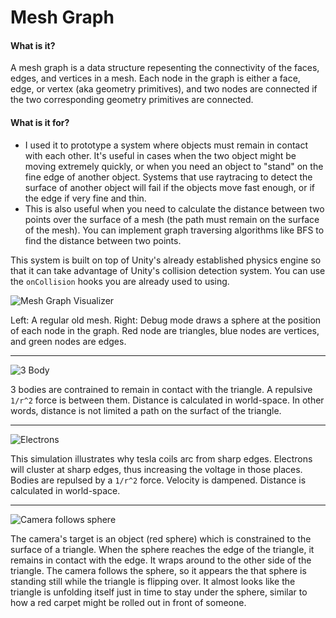 Mesh Graph
===

#### What is it?
A mesh graph is a data structure repesenting the connectivity of the faces, edges, and vertices in a mesh.
Each node in the graph is either a face, edge, or vertex (aka geometry primitives), and two nodes are connected if the two corresponding geometry primitives are connected.

#### What is it for?
* I used it to prototype a system where objects must remain in contact with each other. It's useful in cases when the two object might be moving extremely quickly, or when you need an object to "stand" on the fine edge of another object. Systems that use raytracing to detect the surface of another object will fail if the objects move fast enough, or if the edge if very fine and thin.
* This is also useful when you need to calculate the distance between two points over the surface of a mesh (the path must remain on the surface of the mesh). You can implement graph traversing algorithms like BFS to find the distance between two points.


This system is built on top of Unity's already established physics engine so that it can take advantage of Unity's collision detection system. You can use the `onCollision` hooks you are already used to using.

![Mesh Graph Visualizer](http://i.imgur.com/B8vrfQ5.jpg)

Left: A regular old mesh. Right: Debug mode draws a sphere at the position of each node in the graph. Red node are triangles, blue nodes are vertices, and green nodes are edges.

___

![3 Body](http://i.imgur.com/mCazOHI.gif)

3 bodies are contrained to remain in contact with the triangle. A repulsive `1/r^2` force is between them. Distance is calculated in world-space. In other words, distance is not limited a path on the surfact of the triangle.

___

![Electrons](http://i.imgur.com/aR5dwv0.gif)

This simulation illustrates why tesla coils arc from sharp edges. Electrons will cluster at sharp edges, thus increasing the voltage in those places. Bodies are repulsed by a `1/r^2` force. Velocity is dampened. Distance is calculated in world-space.

___

![Camera follows sphere](http://i.imgur.com/d6kIL8L.gif)

The camera's target is an object (red sphere) which is constrained to the surface of a triangle. When the sphere reaches the edge of the triangle, it remains in contact with the edge. It wraps around to the other side of the triangle. The camera follows the sphere, so it appears the that sphere is standing still while the triangle is flipping over. It almost looks like the triangle is unfolding itself just in time to stay under the sphere, similar to how a red carpet might be rolled out in front of someone.
<!--stackedit_data:
eyJoaXN0b3J5IjpbLTk4MzIwMTYyMl19
-->